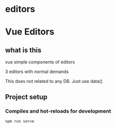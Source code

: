 # editors


# Vue Editors

## what is this

vue simple components of editors

3 editors with normal demands

This does not related to any DB. Just use data()

## Project setup


### Compiles and hot-reloads for development
```
npm run serve
```
